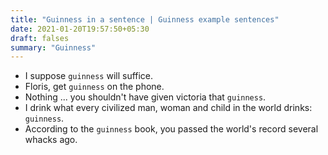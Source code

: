 ```yaml
---
title: "Guinness in a sentence | Guinness example sentences"
date: 2021-01-20T19:57:50+05:30
draft: falses
summary: "Guinness"
---
```

- I suppose `guinness` will suffice.
- Floris, get `guinness` on the phone.
- Nothing ... you shouldn't have given victoria that `guinness`.
- I drink what every civilized man, woman and child in the world drinks: `guinness`.
- According to the `guinness` book, you passed the world's record several whacks ago.
                 
